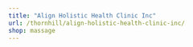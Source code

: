 ```yaml
---
title: "Align Holistic Health Clinic Inc"
url: /thornhill/align-holistic-health-clinic-inc/
shop: massage
---
```


